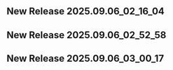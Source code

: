 ## New Release 2025.09.06_02_16_04
## New Release 2025.09.06_02_52_58
## New Release 2025.09.06_03_00_17
